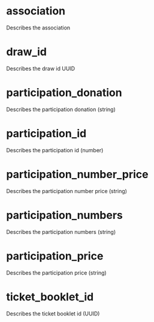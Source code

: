 # association
Describes the association

# draw_id
Describes the draw id UUID

# participation_donation
Describes the participation donation (string)

# participation_id
Describes the participation id (number)

# participation_number_price
Describes the participation number price (string)

# participation_numbers
Describes the participation numbers (string)

# participation_price
Describes the participation price (string)

# ticket_booklet_id
Describes the ticket booklet id (UUID)

